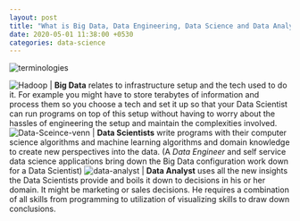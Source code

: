 ```yaml
---
layout: post
title: "What is Big Data, Data Engineering, Data Science and Data Analytics?"
date: 2020-05-01 11:38:00 +0530
categories: data-science
---
```


![terminologies](https://user-images.githubusercontent.com/1643802/80787285-bf155d80-8ba3-11ea-88fb-3ccdcef6b68d.jpg)

![Hadoop](https://user-images.githubusercontent.com/1643802/80787276-b9b81300-8ba3-11ea-8997-f9bfec8932e0.png) | **Big Data** relates to infrastructure setup and the tech used to do it. For example you might have to store terabytes of information and process them so you choose a tech and set it up so that your Data Scientist can run programs on top of this setup without having to worry about the hassles of engineering the setup and maintain the complexities involved.
![Data-Sceince-venn](https://user-images.githubusercontent.com/1643802/80787284-be7cc700-8ba3-11ea-8976-a1339c4f3c89.jpg) | **Data Scientists** write programs with their computer science algorithms and machine learning algorithms and domain knowledge to create new perspectives into the data. (A _Data Engineer_ and self service data science applications bring down the Big Data configuration work down for a Data Scientist)
![data-analyst](https://user-images.githubusercontent.com/1643802/80787283-bde43080-8ba3-11ea-9428-82a2b18e3501.jpg) | **Data Analyst** uses all the new insights the Data Scientists provide and boils it down to decisions in his or her domain. It might be marketing or sales decisions. He requires a combination of all skills from programming to utilization of visualizing skills to draw down conclusions.
